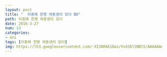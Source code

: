 ```yaml
---
layout: post
title: "  이중에 한명 여동생이 있다 BD"
path: 이중에 한명 여동생이 있다
date: 2016-3-27
num: 13
categories:
- ani
tags: [이중에 한명 여동생이 있다]
img: https://lh3.googleusercontent.com/-XI3ARA61Ows/Vvd3blSNBtI/AAAAAAAAsc0/Evq3KfaHmoM/
---
```

<script>// <![CDATA[
window.onload=function(){
alert("이 애니는 스킵기능준비중입니다");
}
// ]]></script>
